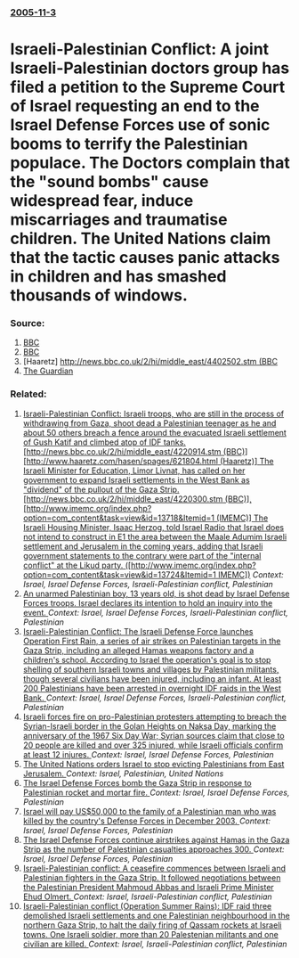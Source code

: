 ### [2005-11-3](/news/2005/11/3/index.md)

#  Israeli-Palestinian Conflict: A joint Israeli-Palestinian doctors group has filed a petition to the Supreme Court of Israel requesting an end to the Israel Defense Forces use of sonic booms to terrify the Palestinian populace. The Doctors complain that the "sound bombs" cause widespread fear, induce miscarriages and traumatise children. The United Nations claim that the tactic causes panic attacks in children and has smashed thousands of windows. 




### Source:

1. [BBC](http://news.bbc.co.uk/2/hi/middle_east/4402326.stm)
2. [BBC](http://news.bbc.co.uk/2/hi/middle_east/4402502.stm)
3. [Haaretz] [http://news.bbc.co.uk/2/hi/middle_east/4402502.stm (BBC](http://www.haaretz.com/hasen/spages/641578.html)
4. [The Guardian](http://www.guardian.co.uk/israel/Story/0,2763,1607450,00.html)

### Related:

1. [ Israeli-Palestinian Conflict: Israeli troops, who are still in the process of withdrawing from Gaza, shoot dead a Palestinian teenager as he and about 50 others breach a fence around the evacuated Israeli settlement of Gush Katif and climbed atop of IDF tanks. [http://news.bbc.co.uk/2/hi/middle_east/4220914.stm (BBC)] [http://www.haaretz.com/hasen/spages/621804.html (Haaretz)] The Israeli Minister for Education, Limor Livnat, has called on her government to expand Israeli settlements in the West Bank as "dividend" of the pullout of the Gaza Strip. [http://news.bbc.co.uk/2/hi/middle_east/4220300.stm (BBC)], [http://www.imemc.org/index.php?option=com_content&task=view&id=13718&Itemid=1 (IMEMC)] The Israeli Housing Minister, Isaac Herzog, told Israel Radio that Israel does not intend to construct in E1 the area between the Maale Adumim Israeli settlement and Jerusalem in the coming years, adding that Israeli government statements to the contrary were part of the "internal conflict" at the Likud party. ([http://www.imemc.org/index.php?option=com_content&task=view&id=13724&Itemid=1 IMEMC])](/news/2005/09/6/israeli-palestinian-conflict-p-israeli-troops-who-are-still-in-the-process-of-withdrawing-from-gaza-shoot-dead-a-palestinian-teenager-as.md) _Context: Israel, Israel Defense Forces, Israeli-Palestinian conflict, Palestinian_
2. [  An unarmed Palestinian boy, 13 years old, is shot dead by Israel Defense Forces troops. Israel declares its intention to hold an inquiry into the event. ](/news/2005/09/30/an-unarmed-palestinian-boy-13-years-old-is-shot-dead-by-israel-defense-forces-troops-israel-declares-its-intention-to-hold-an-inquiry-i.md) _Context: Israel, Israel Defense Forces, Israeli-Palestinian conflict, Palestinian_
3. [ Israeli-Palestinian Conflict: The Israeli Defense Force launches Operation First Rain, a series of air strikes on Palestinian targets in the Gaza Strip, including an alleged Hamas weapons factory and a children's school. According to Israel the operation's goal is to stop shelling of southern Israeli towns and villages by Palestinian militants, though several civilians have been injured, including an infant. At least 200 Palestinians have been arrested in overnight IDF raids in the West Bank. ](/news/2005/09/25/israeli-palestinian-conflict-p-the-israeli-defense-force-launches-operation-first-rain-a-series-of-air-strikes-on-palestinian-targets-in-t.md) _Context: Israel, Israel Defense Forces, Israeli-Palestinian conflict, Palestinian_
4. [Israeli forces fire on pro-Palestinian protesters attempting to breach the Syrian-Israeli border in the Golan Heights on Naksa Day, marking the anniversary of the 1967 Six Day War; Syrian sources claim that close to 20 people are killed and over 325 injured, while Israeli officials confirm at least 12 injures. ](/news/2011/06/5/israeli-forces-fire-on-pro-palestinian-protesters-attempting-to-breach-the-syrian-israeli-border-in-the-golan-heights-on-naksa-day-marking.md) _Context: Israel, Israel Defense Forces, Palestinian_
5. [ The United Nations orders Israel to stop evicting Palestinians from East Jerusalem. ](/news/2009/05/2/the-united-nations-orders-israel-to-stop-evicting-palestinians-from-east-jerusalem.md) _Context: Israel, Palestinian, United Nations_
6. [ The Israel Defense Forces bomb the Gaza Strip in response to Palestinian rocket and mortar fire. ](/news/2009/02/2/the-israel-defense-forces-bomb-the-gaza-strip-in-response-to-palestinian-rocket-and-mortar-fire.md) _Context: Israel, Israel Defense Forces, Palestinian_
7. [ Israel will pay US$50,000 to the family of a Palestinian man who was killed by the country's Defense Forces in December 2003. ](/news/2009/02/15/israel-will-pay-us-50-000-to-the-family-of-a-palestinian-man-who-was-killed-by-the-country-s-defense-forces-in-december-2003.md) _Context: Israel, Israel Defense Forces, Palestinian_
8. [The Israel Defense Forces continue airstrikes against Hamas in the Gaza Strip as the number of Palestinian casualties approaches 300. ](/news/2008/12/28/the-israel-defense-forces-continue-airstrikes-against-hamas-in-the-gaza-strip-as-the-number-of-palestinian-casualties-approaches-300.md) _Context: Israel, Israel Defense Forces, Palestinian_
9. [ Israeli-Palestinian conflict: A ceasefire commences between Israeli and Palestinian fighters in the Gaza Strip. It followed negotiations between the Palestinian President Mahmoud Abbas and Israeli Prime Minister Ehud Olmert. ](/news/2006/11/26/israeli-palestinian-conflict-p-a-ceasefire-commences-between-israeli-and-palestinian-fighters-in-the-gaza-strip-it-followed-negotiations-b.md) _Context: Israel, Israeli-Palestinian conflict, Palestinian_
10. [ Israeli-Palestinian conflict (Operation Summer Rains): IDF raid three demolished Israeli settlements and one Palestinian neighbourhood in the northern Gaza Strip, to halt the daily firing of Qassam rockets at Israeli towns. One Israeli soldier, more than 20 Palestenian militants and one civilian are killed. ](/news/2006/07/6/israeli-palestinian-conflict-operation-summer-rains-p-idf-raid-three-demolished-israeli-settlements-and-one-palestinian-neighbourhood-in.md) _Context: Israel, Israeli-Palestinian conflict, Palestinian_
